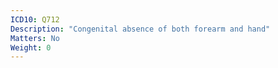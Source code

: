 ```yaml
---
ICD10: Q712
Description: "Congenital absence of both forearm and hand"
Matters: No
Weight: 0
---
```


